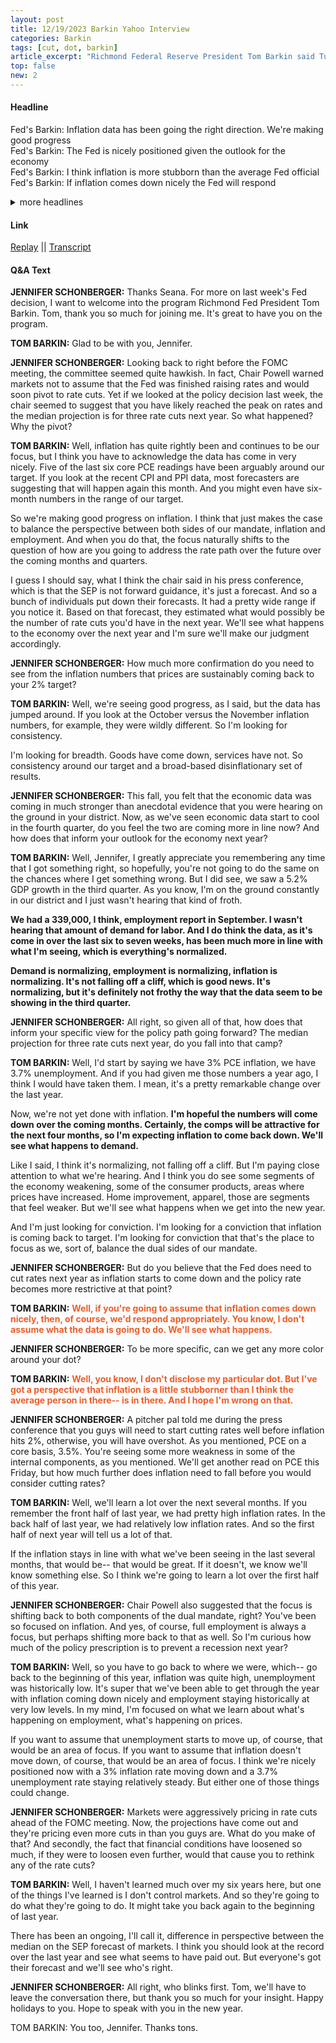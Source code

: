 ```yaml
---
layout: post
title: 12/19/2023 Barkin Yahoo Interview
categories: Barkin
tags: [cut, dot, barkin]
article_excerpt: "Richmond Federal Reserve President Tom Barkin said Tuesday the central bank has made good progress on bringing down inflation, but he needs to see more consistency in the data before rate cuts can begin."
top: false
new: 2
---
```

#### Headline
Fed's Barkin: Inflation data has been going the right direction. We're making good progress  
Fed's Barkin: The Fed is nicely positioned given the outlook for the economy  
Fed's Barkin: I think inflation is more stubborn than the average Fed official  
Fed's Barkin: If inflation comes down nicely the Fed will respond  
<details>
  <summary>more headlines</summary>
Fed's Barkin: I expect inflation to cool further<br>
Fed's Barkin: The retreat in inflation is remarkable<br> 
Fed's Barkin: The economy is not as frothy as data had suggested<br> 
Fed's Barkin: I am looking for consistency and breadth in inflation data<br>
Fed's Barkin: Demand and inflation are normalizing<br>
Fed's Barkin: The Fed SEP are not guidance, just a forecast<br>
Fed's Barkin: I am looking for conviction that inflation is coming back to target<br>
Fed's Barkin: I see signs of weakening in some parts of consumer economy<br>
</details>

#### Link
[Replay](https://finance.yahoo.com/video/feds-barkin-seeking-conviction-inflation-175331865.html) ||
[Transcript](https://finance.yahoo.com/video/feds-barkin-seeking-conviction-inflation-175331865.html)
#### Q&A Text
<b>JENNIFER SCHONBERGER:</b> Thanks Seana. For more on last week's Fed decision, I want to welcome into the program Richmond Fed President Tom Barkin. Tom, thank you so much for joining me. It's great to have you on the program.

<b>TOM BARKIN:</b> Glad to be with you, Jennifer.

<b>JENNIFER SCHONBERGER:</b> Looking back to right before the FOMC meeting, the committee seemed quite hawkish. In fact, Chair Powell warned markets not to assume that the Fed was finished raising rates and would soon pivot to rate cuts. Yet if we looked at the policy decision last week, the chair seemed to suggest that you have likely reached the peak on rates and the median projection is for three rate cuts next year. So what happened? Why the pivot?

<b>TOM BARKIN:</b> Well, inflation has quite rightly been and continues to be our focus, but I think you have to acknowledge the data has come in very nicely. Five of the last six core PCE readings have been arguably around our target. If you look at the recent CPI and PPI data, most forecasters are suggesting that will happen again this month. And you might even have six-month numbers in the range of our target.

So we're making good progress on inflation. I think that just makes the case to balance the perspective between both sides of our mandate, inflation and employment. And when you do that, the focus naturally shifts to the question of how are you going to address the rate path over the future over the coming months and quarters.

I guess I should say, what I think the chair said in his press conference, which is that the SEP is not forward guidance, it's just a forecast. And so a bunch of individuals put down their forecasts. It had a pretty wide range if you notice it. Based on that forecast, they estimated what would possibly be the number of rate cuts you'd have in the next year. We'll see what happens to the economy over the next year and I'm sure we'll make our judgment accordingly.

<b>JENNIFER SCHONBERGER:</b> How much more confirmation do you need to see from the inflation numbers that prices are sustainably coming back to your 2% target?

<b>TOM BARKIN:</b> Well, we're seeing good progress, as I said, but the data has jumped around. If you look at the October versus the November inflation numbers, for example, they were wildly different. So I'm looking for consistency.

I'm looking for breadth. Goods have come down, services have not. So consistency around our target and a broad-based disinflationary set of results.

<b>JENNIFER SCHONBERGER:</b> This fall, you felt that the economic data was coming in much stronger than anecdotal evidence that you were hearing on the ground in your district. Now, as we've seen economic data start to cool in the fourth quarter, do you feel the two are coming more in line now? And how does that inform your outlook for the economy next year?

<b>TOM BARKIN:</b> Well, Jennifer, I greatly appreciate you remembering any time that I got something right, so hopefully, you're not going to do the same on the chances where I get something wrong. But I did see, we saw a 5.2% GDP growth in the third quarter. As you know, I'm on the ground constantly in our district and I just wasn't hearing that kind of froth.

**We had a 339,000, I think, employment report in September. I wasn't hearing that amount of demand for labor. And I do think the data, as it's come in over the last six to seven weeks, has been much more in line with what I'm seeing, which is everything's normalized.**

**Demand is normalizing, employment is normalizing, inflation is normalizing. It's not falling off a cliff, which is good news. It's normalizing, but it's definitely not frothy the way that the data seem to be showing in the third quarter.**

<b>JENNIFER SCHONBERGER:</b> All right, so given all of that, how does that inform your specific view for the policy path going forward? The median projection for three rate cuts next year, do you fall into that camp?

<b>TOM BARKIN:</b> Well, I'd start by saying we have 3% PCE inflation, we have 3.7% unemployment. And if you had given me those numbers a year ago, I think I would have taken them. I mean, it's a pretty remarkable change over the last year.

Now, we're not yet done with inflation. **I'm hopeful the numbers will come down over the coming months. Certainly, the comps will be attractive for the next four months, so I'm expecting inflation to come back down. We'll see what happens to demand.**

Like I said, I think it's normalizing, not falling off a cliff. But I'm paying close attention to what we're hearing. And I think you do see some segments of the economy weakening, some of the consumer products, areas where prices have increased. Home improvement, apparel, those are segments that feel weaker. But we'll see what happens when we get into the new year.

And I'm just looking for conviction. I'm looking for a conviction that inflation is coming back to target. I'm looking for conviction that that's the place to focus as we, sort of, balance the dual sides of our mandate.

<b>JENNIFER SCHONBERGER:</b> But do you believe that the Fed does need to cut rates next year as inflation starts to come down and the policy rate becomes more restrictive at that point?

<b>TOM BARKIN:</b> <span style="color:#ec5e2a;"><strong>Well, if you're going to assume that inflation comes down nicely, then, of course, we'd respond appropriately. You know, I don't assume what the data is going to do. We'll see what happens.</strong></span>

<b>JENNIFER SCHONBERGER:</b> To be more specific, can we get any more color around your dot?

<b>TOM BARKIN:</b> <span style="color:#ec5e2a;"><strong>Well, you know, I don't disclose my particular dot. But I've got a perspective that inflation is a little stubborner than I think the average person in there-- is in there. And I hope I'm wrong on that.</strong></span>

<b>JENNIFER SCHONBERGER:</b> A pitcher pal told me during the press conference that you guys will need to start cutting rates well before inflation hits 2%, otherwise, you will have overshot. As you mentioned, PCE on a core basis, 3.5%. You're seeing some more weakness in some of the internal components, as you mentioned. We'll get another read on PCE this Friday, but how much further does inflation need to fall before you would consider cutting rates?

<b>TOM BARKIN:</b> Well, we'll learn a lot over the next several months. If you remember the front half of last year, we had pretty high inflation rates. In the back half of last year, we had relatively low inflation rates. And so the first half of next year will tell us a lot of that.

If the inflation stays in line with what we've been seeing in the last several months, that would be-- that would be great. If it doesn't, we know we'll know something else. So I think we're going to learn a lot over the first half of this year.

<b>JENNIFER SCHONBERGER:</b> Chair Powell also suggested that the focus is shifting back to both components of the dual mandate, right? You've been so focused on inflation. And yes, of course, full employment is always a focus, but perhaps shifting more back to that as well. So I'm curious how much of the policy prescription is to prevent a recession next year?

<b>TOM BARKIN:</b> Well, so you have to go back to where we were, which-- go back to the beginning of this year, inflation was quite high, unemployment was historically low. It's super that we've been able to get through the year with inflation coming down nicely and employment staying historically at very low levels. In my mind, I'm focused on what we learn about what's happening on employment, what's happening on prices.

If you want to assume that unemployment starts to move up, of course, that would be an area of focus. If you want to assume that inflation doesn't move down, of course, that would be an area of focus. I think we're nicely positioned now with a 3% inflation rate moving down and a 3.7% unemployment rate staying relatively steady. But either one of those things could change.

<b>JENNIFER SCHONBERGER:</b> Markets were aggressively pricing in rate cuts ahead of the FOMC meeting. Now, the projections have come out and they're pricing even more cuts in than you guys are. What do you make of that? And secondly, the fact that financial conditions have loosened so much, if they were to loosen even further, would that cause you to rethink any of the rate cuts?

<b>TOM BARKIN:</b> Well, I haven't learned much over my six years here, but one of the things I've learned is I don't control markets. And so they're going to do what they're going to do. It might take you back again to the beginning of last year.

There has been an ongoing, I'll call it, difference in perspective between the median on the SEP forecast of markets. I think you should look at the record over the last year and see what seems to have paid out. But everyone's got their forecast and we'll see who's right.

<b>JENNIFER SCHONBERGER:</b> All right, who blinks first. Tom, we'll have to leave the conversation there, but thank you so much for your insight. Happy holidays to you. Hope to speak with you in the new year.

TOM BARKIN: You too, Jennifer. Thanks tons.





